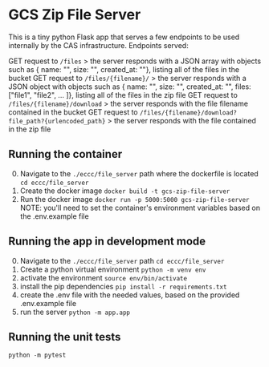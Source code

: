GCS Zip File Server
===================

This is a tiny python Flask app that serves a few endpoints to be used internally by the CAS infrastructure.
Endpoints served:

GET request to `/files`
    > the server responds with a JSON array with objects such as { name: "", size: "", created_at: ""}, listing all of the files in the bucket
GET request to `/files/{filename}/`
    > the server responds with a JSON object with objects such as { name: "", size: "", created_at: "", files: ["file1", "file2", ... ]}, listing all of the files in the zip file
GET request to `/files/{filename}/download`
    > the server responds with the file filename contained in the bucket
GET request to `/files/{filename}/download?file_path?{urlencoded_path}`
    > the server responds with the file contained in the zip file 


Running the container
---------------------
0. Navigate to the `./eccc/file_server` path where the dockerfile is located
  `cd eccc/file_server`
1. Create the docker image
  `docker build -t gcs-zip-file-server`
2. Run the docker image
  `docker run -p 5000:5000 gcs-zip-file-server`
NOTE: you'll need to set the container's environment variables based on the .env.example file


Running the app in development mode
-----------------------------------

0. Navigate to the `./eccc/file_server` path
  `cd eccc/file_server`
1. Create a python virtual environment
  `python -m venv env`
2. activate the environment
  `source env/bin/activate`
3. install the pip dependencies
  `pip install -r requirements.txt`
4. create the .env file with the needed values, based on the provided .env.example file
5. run the server
  `python -m app.app`


Running the unit tests
----------------------
`python -m pytest`
